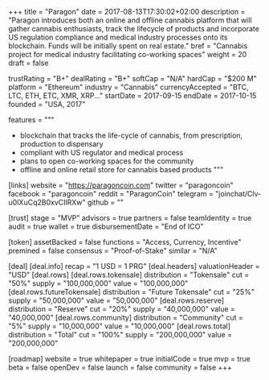 +++
title = "Paragon"
date = 2017-08-13T17:30:02+02:00
description = "Paragon introduces both an online and offline cannabis platform that will gather cannabis enthusiasts, track the lifecycle of products and incorporate US regulation compliance and medical industry processes onto its blockchain. Funds will be initially spent on real estate."
bref = "Cannabis project for medical industry facilitating co-working spaces"
weight = 20
draft = false

trustRating = "B+"
dealRating = "B+"
softCap = "N/A"
hardCap = "$200 M"
platform = "Ethereum"
industry = "Cannabis"
currencyAccepted = "BTC, LTC, ETH, ETC, XMR, XRP..."
startDate = 2017-09-15
endDate = 2017-10-15
founded = "USA, 2017"

features = """
- blockchain that tracks the life-cycle of cannabis, from prescription, production to dispensary
- compliant with US regulator and medical process
- plans to open co-working spaces for the community
- offline and online retail store for cannabis based products
"""

[links]
  website = "https://paragoncoin.com"
  twitter = "paragoncoin"
  facebook = "paragoncoin"
  reddit = "ParagonCoin"
  telegram = "joinchat/Clv-u0IXuCq2B0xvCIlRXw"
  github = ""

[trust]
  stage = "MVP"
  advisors = true
  partners = false
  teamIdentity = true
  audit = true
  wallet = true
  disbursementDate = "End of ICO"

[token]
  assetBacked = false
  functions = "Access, Currency, Incentive"
  premined = false
  consensus = "Proof-of-Stake"
  similar = "N/A"

[deal]
  [deal.info]
    recap = "1 USD = 1 PRG"
  [deal.headers]
    valuationHeader = "USD"
  [deal.rows]
    [deal.rows.tokensale]
      distribution = "Tokensale"
      cut = "50%"
      supply = "100,000,000"
      value = "100,000,000"
    [deal.rows.futureTokensale]
      distribution = "Future Tokensale"
      cut = "25%"
      supply = "50,000,000"
      value = "50,000,000"
    [deal.rows.reserve]
      distribution = "Reserve"
      cut = "20%"
      supply = "40,000,000"
      value = "40,000,000"
    [deal.rows.community]
      distribution = "Community"
      cut = "5%"
      supply = "10,000,000"
      value = "10,000,000"
    [deal.rows.total]
      distribution = "Total"
      cut = "100%"
      supply = "200,000,000"
      value = "200,000,000"

[roadmap]
  website = true
  whitepaper = true
  initialCode = true
  mvp = true
  beta = false
  openDev = false
  launch = false
  community = false
+++
